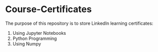 # Course-Certificates
The purpose of this repository is to store LinkedIn learning certificates:
1. Using Jupyter Notebooks
2. Python Programming
3. Using Numpy
